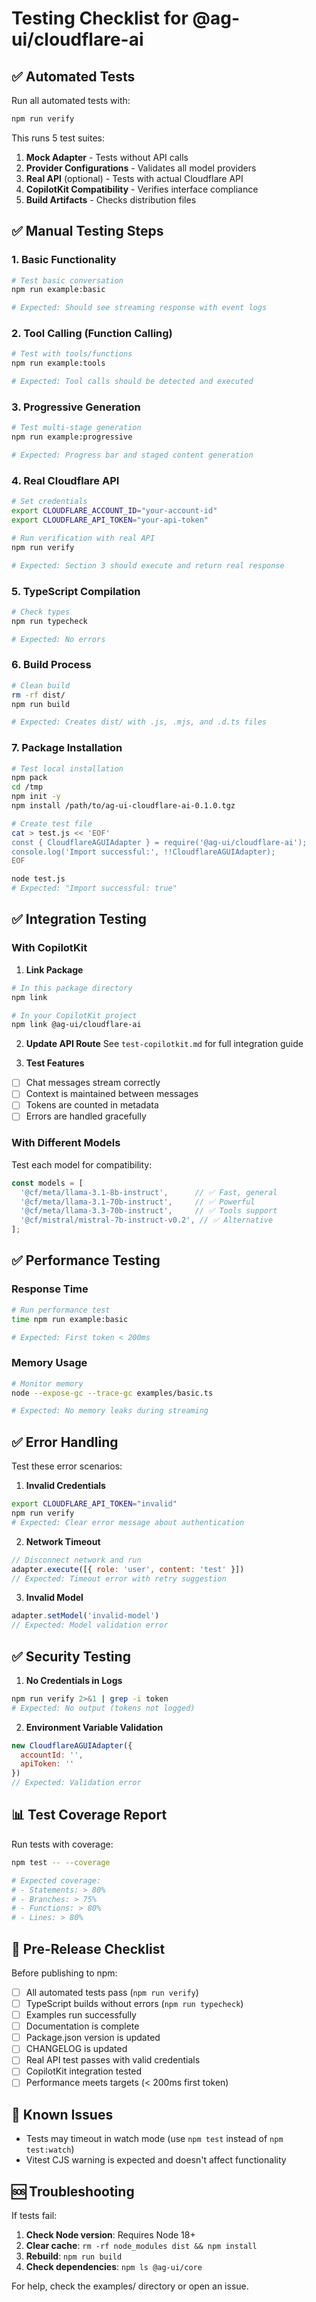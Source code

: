 # Testing Checklist for @ag-ui/cloudflare-ai

## ✅ Automated Tests

Run all automated tests with:
```bash
npm run verify
```

This runs 5 test suites:
1. **Mock Adapter** - Tests without API calls
2. **Provider Configurations** - Validates all model providers
3. **Real API** (optional) - Tests with actual Cloudflare API
4. **CopilotKit Compatibility** - Verifies interface compliance
5. **Build Artifacts** - Checks distribution files

## ✅ Manual Testing Steps

### 1. Basic Functionality
```bash
# Test basic conversation
npm run example:basic

# Expected: Should see streaming response with event logs
```

### 2. Tool Calling (Function Calling)
```bash
# Test with tools/functions
npm run example:tools

# Expected: Tool calls should be detected and executed
```

### 3. Progressive Generation
```bash
# Test multi-stage generation
npm run example:progressive

# Expected: Progress bar and staged content generation
```

### 4. Real Cloudflare API
```bash
# Set credentials
export CLOUDFLARE_ACCOUNT_ID="your-account-id"
export CLOUDFLARE_API_TOKEN="your-api-token"

# Run verification with real API
npm run verify

# Expected: Section 3 should execute and return real response
```

### 5. TypeScript Compilation
```bash
# Check types
npm run typecheck

# Expected: No errors
```

### 6. Build Process
```bash
# Clean build
rm -rf dist/
npm run build

# Expected: Creates dist/ with .js, .mjs, and .d.ts files
```

### 7. Package Installation
```bash
# Test local installation
npm pack
cd /tmp
npm init -y
npm install /path/to/ag-ui-cloudflare-ai-0.1.0.tgz

# Create test file
cat > test.js << 'EOF'
const { CloudflareAGUIAdapter } = require('@ag-ui/cloudflare-ai');
console.log('Import successful:', !!CloudflareAGUIAdapter);
EOF

node test.js
# Expected: "Import successful: true"
```

## ✅ Integration Testing

### With CopilotKit

1. **Link Package**
```bash
# In this package directory
npm link

# In your CopilotKit project
npm link @ag-ui/cloudflare-ai
```

2. **Update API Route**
See `test-copilotkit.md` for full integration guide

3. **Test Features**
- [ ] Chat messages stream correctly
- [ ] Context is maintained between messages
- [ ] Tokens are counted in metadata
- [ ] Errors are handled gracefully

### With Different Models

Test each model for compatibility:

```javascript
const models = [
  '@cf/meta/llama-3.1-8b-instruct',      // ✅ Fast, general
  '@cf/meta/llama-3.1-70b-instruct',     // ✅ Powerful
  '@cf/meta/llama-3.3-70b-instruct',     // ✅ Tools support
  '@cf/mistral/mistral-7b-instruct-v0.2', // ✅ Alternative
];
```

## ✅ Performance Testing

### Response Time
```bash
# Run performance test
time npm run example:basic

# Expected: First token < 200ms
```

### Memory Usage
```bash
# Monitor memory
node --expose-gc --trace-gc examples/basic.ts

# Expected: No memory leaks during streaming
```

## ✅ Error Handling

Test these error scenarios:

1. **Invalid Credentials**
```bash
export CLOUDFLARE_API_TOKEN="invalid"
npm run verify
# Expected: Clear error message about authentication
```

2. **Network Timeout**
```javascript
// Disconnect network and run
adapter.execute([{ role: 'user', content: 'test' }])
// Expected: Timeout error with retry suggestion
```

3. **Invalid Model**
```javascript
adapter.setModel('invalid-model')
// Expected: Model validation error
```

## ✅ Security Testing

1. **No Credentials in Logs**
```bash
npm run verify 2>&1 | grep -i token
# Expected: No output (tokens not logged)
```

2. **Environment Variable Validation**
```javascript
new CloudflareAGUIAdapter({
  accountId: '',
  apiToken: ''
})
// Expected: Validation error
```

## 📊 Test Coverage Report

Run tests with coverage:
```bash
npm test -- --coverage

# Expected coverage:
# - Statements: > 80%
# - Branches: > 75%
# - Functions: > 80%
# - Lines: > 80%
```

## 🚀 Pre-Release Checklist

Before publishing to npm:

- [ ] All automated tests pass (`npm run verify`)
- [ ] TypeScript builds without errors (`npm run typecheck`)
- [ ] Examples run successfully
- [ ] Documentation is complete
- [ ] Package.json version is updated
- [ ] CHANGELOG is updated
- [ ] Real API test passes with valid credentials
- [ ] CopilotKit integration tested
- [ ] Performance meets targets (< 200ms first token)

## 📝 Known Issues

- Tests may timeout in watch mode (use `npm test` instead of `npm test:watch`)
- Vitest CJS warning is expected and doesn't affect functionality

## 🆘 Troubleshooting

If tests fail:

1. **Check Node version**: Requires Node 18+
2. **Clear cache**: `rm -rf node_modules dist && npm install`
3. **Rebuild**: `npm run build`
4. **Check dependencies**: `npm ls @ag-ui/core`

For help, check the examples/ directory or open an issue.